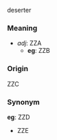 deserter
### Meaning
+ _adj_: ZZA
	+ __eg__: ZZB

### Origin

ZZC

### Synonym

__eg__: ZZD

+ ZZE



